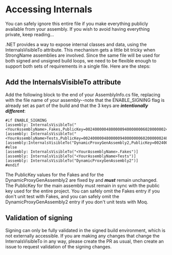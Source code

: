 # Accessing Internals

You can safely ignore this entire file if you make everything publicly available from your assembly. If you wish to avoid having everything private, keep reading…

.NET provides a way to expose internal classes and data, using the InternalsVisibleTo attribute. This mechanism gets a little bit tricky when StrongName assemblies are involved. Since the same file will be used for both signed and unsigned build loops, we need to be flexible enough to support both sets of requirements in a single file. Here are the steps:

## Add the InternalsVisibleTo attribute
Add the following block to the end of your AssemblyInfo.cs file, replacing <YourAssemblyName> with the file name of your assembly--note that the ENABLE_SIGNING flag is already set as part of the build and that the 3 keys are ***intentionally different***:

	#if ENABLE_SIGNING
	[assembly: InternalsVisibleTo("<YourAssemblyName>.Fakes,PublicKey=0024000004800000940000000602000000240000525341310004000001000100e92decb949446f688ab9f6973436c535bf50acd1fd580495aae3f875aa4e4f663ca77908c63b7f0996977cb98fcfdb35e05aa2c842002703cad835473caac5ef14107e3a7fae01120a96558785f48319f66daabc862872b2c53f5ac11fa335c0165e202b4c011334c7bc8f4c4e570cf255190f4e3e2cbc9137ca57cb687947bc")]
	[assembly: InternalsVisibleTo("<YourAssemblyName>Tests,PublicKey=002400000480000094000000060200000024000052534131000400000100010007d1fa57c4aed9f0a32e84aa0faefd0de9e8fd6aec8f87fb03766c834c99921eb23be79ad9d5dcc1dd9ad236132102900b723cf980957fc4e177108fc607774f29e8320e92ea05ece4e821c0a5efe8f1645c4c0c93c1ab99285d622caa652c1dfad63d745d6f2de5f17e5eaf0fc4963d261c8a12436518206dc093344d5ad293")]
    [assembly:InternalsVisibleTo("DynamicProxyGenAssembly2,PublicKey=0024000004800000940000000602000000240000525341310004000001000100c547cac37abd99c8db225ef2f6c8a3602f3b3606cc9891605d02baa56104f4cfc0734aa39b93bf7852f7d9266654753cc297e7d2edfe0bac1cdcf9f717241550e0a7b191195b7667bb4f64bcb8e2121380fd1d9d46ad2d92d2d15605093924cceaf74c4861eff62abf69b9291ed0a340e113be11e6a7d3113e92484cf7045cc7")]    
	#else
	[assembly: InternalsVisibleTo("<YourAssemblyName>.Fakes")]
	[assembly: InternalsVisibleTo("<YourAssemblyName>Tests")]
    [assembly: InternalsVisibleTo("DynamicProxyGenAssembly2")]
	#endif

The PublicKey values for the Fakes and for the DynamicProxyGenAssembly2 are fixed by and ***must*** remain unchanged. The PublicKey for the main assembly must remain in sync with the public key used for the entire project. You can safely omit the Fakes entry if you don't unit test with Fakes, and you can safely omit the DynamicProxyGenAssembly2 entry if you don't unit tests with Moq.

## Validation of signing
Signing can only be fully validated in the signed build environment, which is not externally accessible. If you are making any changes that change the InternalsVisibleTo in any way, please create the PR as usual, then create an issue to request validation of the signing changes.
